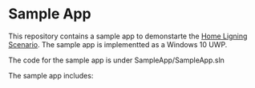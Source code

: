 # Sample App

This repository contains a sample app to demonstarte the [Home Ligning Scenario](lightsSampleScenario.md).
The sample app is implementted as a Windows 10 UWP.

The code for the sample app is under SampleApp/SampleApp.sln

The sample app includes:


